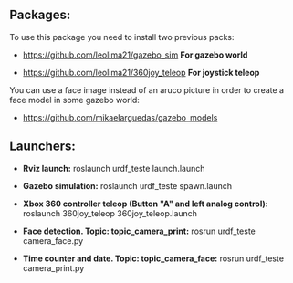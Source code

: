 Packages:
---
To use this package you need to install two previous packs:

- https://github.com/leolima21/gazebo_sim **For gazebo world**

- https://github.com/leolima21/360joy_teleop **For joystick teleop**

You can use a face image instead of an aruco picture in order to create a face model in some gazebo world:
- https://github.com/mikaelarguedas/gazebo_models


Launchers:
---
- **Rviz launch:** roslaunch urdf_teste launch.launch 
  
- **Gazebo simulation:** roslaunch urdf_teste spawn.launch 

- **Xbox 360 controller teleop (Button "A" and left analog control):** roslaunch 360joy_teleop 360joy_teleop.launch 

- **Face detection. Topic: topic_camera_print:** rosrun urdf_teste camera_face.py 
  
- **Time counter and date. Topic: topic_camera_face:** rosrun urdf_teste camera_print.py
  








